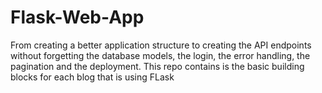 # Flask-Web-App

From  creating a better application structure to creating the API endpoints without forgetting the database models, the login, the error handling, the pagination and the deployment. This repo contains is the basic building blocks for each blog that is using FLask 
